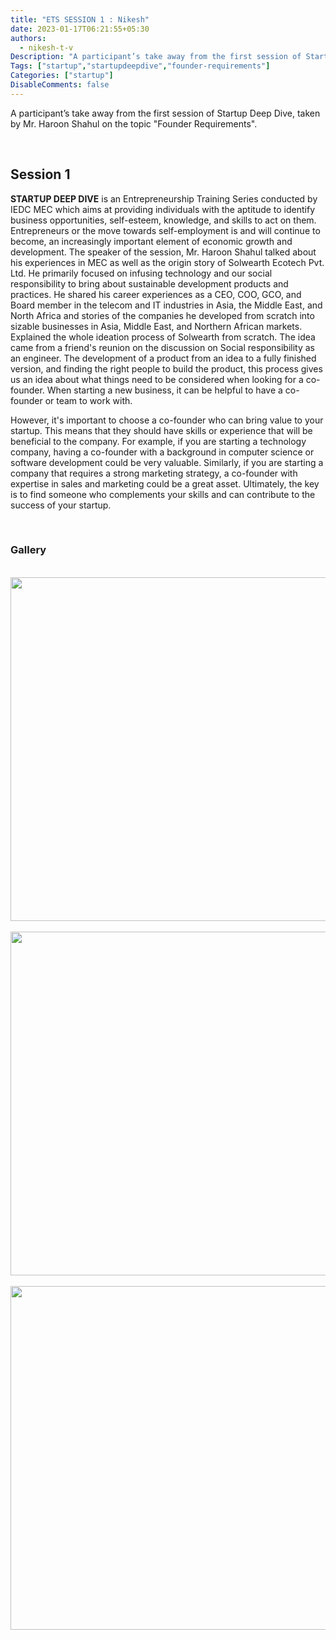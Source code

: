 ```yaml
---
title: "ETS SESSION 1 : Nikesh"
date: 2023-01-17T06:21:55+05:30
authors:
  - nikesh-t-v
Description: "A participant’s take away from the first session of Startup Deep Dive, taken by Mr. Haroon Shahul on the topic \"Founder Requirements\"."
Tags: ["startup","startupdeepdive","founder-requirements"]
Categories: ["startup"]
DisableComments: false
---
```



A participant’s take away from the first session of Startup Deep Dive, taken by Mr. Haroon Shahul on the topic "Founder Requirements".

<br>

## Session 1   

**STARTUP DEEP DIVE** is an Entrepreneurship Training Series conducted by IEDC MEC which aims at providing individuals with the aptitude to identify business opportunities, self-esteem, knowledge, and skills to act on them. Entrepreneurs or the move towards self-employment is and will continue to become, an increasingly important element of economic growth and development.
The speaker of the session, Mr. Haroon Shahul talked about his experiences in MEC as well as the origin story of Solwearth Ecotech Pvt. Ltd. He primarily focused on infusing technology and our social responsibility to bring about sustainable development products and practices. He shared his career experiences as a CEO, COO, GCO, and Board member in the telecom and IT industries in Asia, the Middle East, and North Africa and stories of the companies he developed from scratch into sizable businesses in Asia, Middle East, and Northern African markets. Explained the whole ideation process of Solwearth from scratch. The idea came from a friend's reunion on the discussion on Social responsibility as an engineer. The development of a product from an idea to a fully finished version, and finding the right people to build the product, this process gives us an idea about what things need to be considered when looking for a co-founder. When starting a new business, it can be helpful to have a co-founder or team to work with.

However, it's important to choose a co-founder who can bring value to your startup. This means that they should have skills or experience that will be beneficial to the company. For example, if you are starting a technology company, having a co-founder with a background in computer science or software development could be very valuable. Similarly, if you are starting a company that requires a strong marketing strategy, a co-founder with expertise in sales and marketing could be a great asset. Ultimately, the key is to find someone who complements your skills and can contribute to the success of your startup.

<br>

### Gallery
<br>
<img src="/images/ets-session1/image1.jpg" width="550" height="auto">
<br>

<br>
<img src="/images/ets-session1/image2.jpg" width="550" height="auto">
<br>

<br>
<img src="/images/ets-session1/image3.jpg" width="550" height="auto">
<br>
